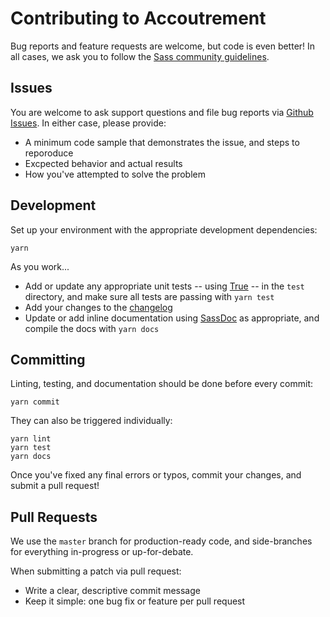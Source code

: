 # Contributing to Accoutrement

Bug reports and feature requests are welcome,
but code is even better!
In all cases,
we ask you to follow the
[Sass community guidelines](https://sass-lang.com/community-guidelines).

## Issues

You are welcome to ask support questions
and file bug reports
via [Github Issues][issues].
In either case,
please provide:

- A minimum code sample that demonstrates the issue,
  and steps to reporoduce
- Excpected behavior and actual results
- How you've attempted to solve the problem

[issues]: https://github.com/oddbird/accoutrement/issues

## Development

Set up your environment
with the appropriate development dependencies:

```
yarn
```

As you work...

- Add or update any appropriate unit tests --
  using [True](https://www.oddbird.net/true) --
  in the `test` directory,
  and make sure all tests are passing with `yarn test`
- Add your changes to the [changelog][]
- Update or add inline documentation
  using [SassDoc][sassdoc] as appropriate,
  and compile the docs with `yarn docs`

[changelog]: https://github.com/oddbird/accoutrement/blob/master/CHANGELOG.md
[sassdoc]: http://sassdoc.com/

## Committing

Linting, testing, and documentation
should be done before every commit:

```
yarn commit
```

They can also be triggered individually:

```
yarn lint
yarn test
yarn docs
```

Once you've fixed any final errors or typos,
commit your changes, and submit a pull request!

## Pull Requests

We use the `master` branch for production-ready code,
and side-branches for everything in-progress
or up-for-debate.

When submitting a patch via pull request:

- Write a clear, descriptive commit message
- Keep it simple: one bug fix or feature per pull request
